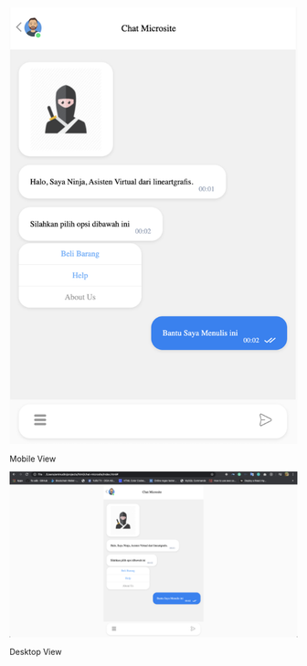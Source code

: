![alt text](./assets/img/view-mobile.png)

Mobile View

![alt text](./assets/img/view-desktop.png)

Desktop View
